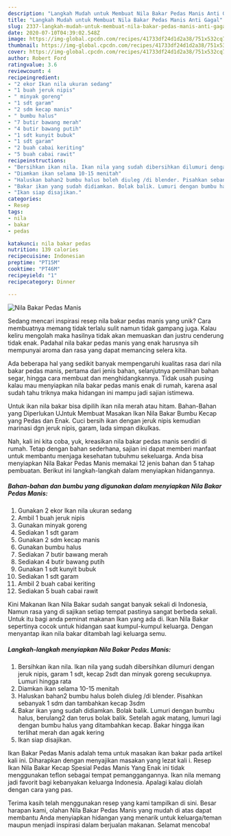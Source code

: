 ```yaml
---
description: "Langkah Mudah untuk Membuat Nila Bakar Pedas Manis Anti Gagal"
title: "Langkah Mudah untuk Membuat Nila Bakar Pedas Manis Anti Gagal"
slug: 2337-langkah-mudah-untuk-membuat-nila-bakar-pedas-manis-anti-gagal
date: 2020-07-10T04:39:02.548Z
image: https://img-global.cpcdn.com/recipes/41733df24d1d2a38/751x532cq70/nila-bakar-pedas-manis-foto-resep-utama.jpg
thumbnail: https://img-global.cpcdn.com/recipes/41733df24d1d2a38/751x532cq70/nila-bakar-pedas-manis-foto-resep-utama.jpg
cover: https://img-global.cpcdn.com/recipes/41733df24d1d2a38/751x532cq70/nila-bakar-pedas-manis-foto-resep-utama.jpg
author: Robert Ford
ratingvalue: 3.6
reviewcount: 4
recipeingredient:
- "2 ekor Ikan nila ukuran sedang"
- "1 buah jeruk nipis"
- " minyak goreng"
- "1 sdt garam"
- "2 sdm kecap manis"
- " bumbu halus"
- "7 butir bawang merah"
- "4 butir bawang putih"
- "1 sdt kunyit bubuk"
- "1 sdt garam"
- "2 buah cabai keriting"
- "5 buah cabai rawit"
recipeinstructions:
- "Bersihkan ikan nila. Ikan nila yang sudah dibersihkan dilumuri dengan jeruk nipis, garam 1 sdt, kecap 2sdt dan minyak goreng secukupnya. Lumuri hingga rata"
- "Diamkan ikan selama 10-15 menitah"
- "Haluskan bahan2 bumbu halus boleh diuleg /di blender. Pisahkan sebanyak 1 sdm dan tambahkan kecap 3sdm"
- "Bakar ikan yang sudah didiamkan. Bolak balik. Lumuri dengan bumbu halus, berulang2 dan terus bolak balik. Setelah agak matang, lumuri lagi dengan bumbu halus yang ditambahkan kecap. Bakar hingga ikan terlihat merah dan agak kering"
- "Ikan siap disajikan."
categories:
- Resep
tags:
- nila
- bakar
- pedas

katakunci: nila bakar pedas 
nutrition: 139 calories
recipecuisine: Indonesian
preptime: "PT15M"
cooktime: "PT46M"
recipeyield: "1"
recipecategory: Dinner

---
```



![Nila Bakar Pedas Manis](https://img-global.cpcdn.com/recipes/41733df24d1d2a38/751x532cq70/nila-bakar-pedas-manis-foto-resep-utama.jpg)

Sedang mencari inspirasi resep nila bakar pedas manis yang unik? Cara membuatnya memang tidak terlalu sulit namun tidak gampang juga. Kalau keliru mengolah maka hasilnya tidak akan memuaskan dan justru cenderung tidak enak. Padahal nila bakar pedas manis yang enak harusnya sih mempunyai aroma dan rasa yang dapat memancing selera kita.

Ada beberapa hal yang sedikit banyak mempengaruhi kualitas rasa dari nila bakar pedas manis, pertama dari jenis bahan, selanjutnya pemilihan bahan segar, hingga cara membuat dan menghidangkannya. Tidak usah pusing kalau mau menyiapkan nila bakar pedas manis enak di rumah, karena asal sudah tahu triknya maka hidangan ini mampu jadi sajian istimewa.

Untuk ikan nila bakar bisa dipilih ikan nila merah atau hitam. Bahan-Bahan yang Diperlukan UJntuk Membuat Masakan Ikan Nila Bakar Bumbu Kecap yang Pedas dan Enak. Cuci bersih ikan dengan jeruk nipis kemudian marinasi dgn jeruk nipis, garam, lada simpan dikulkas.


Nah, kali ini kita coba, yuk, kreasikan nila bakar pedas manis sendiri di rumah. Tetap dengan bahan sederhana, sajian ini dapat memberi manfaat untuk membantu menjaga kesehatan tubuhmu sekeluarga. Anda bisa menyiapkan Nila Bakar Pedas Manis memakai 12 jenis bahan dan 5 tahap pembuatan. Berikut ini langkah-langkah dalam menyiapkan hidangannya.

<!--inarticleads1-->

##### Bahan-bahan dan bumbu yang digunakan dalam menyiapkan Nila Bakar Pedas Manis:

1. Gunakan 2 ekor Ikan nila ukuran sedang
1. Ambil 1 buah jeruk nipis
1. Gunakan  minyak goreng
1. Sediakan 1 sdt garam
1. Gunakan 2 sdm kecap manis
1. Gunakan  bumbu halus
1. Sediakan 7 butir bawang merah
1. Sediakan 4 butir bawang putih
1. Gunakan 1 sdt kunyit bubuk
1. Sediakan 1 sdt garam
1. Ambil 2 buah cabai keriting
1. Sediakan 5 buah cabai rawit


Kini Makanan Ikan Nila Bakar sudah sangat banyak sekali di Indonesia, Namun rasa yang di sajikan setiap tempat pastinya sangat berbeda sekali. Untuk itu bagi anda peminat makanan Ikan yang ada di. Ikan Nila Bakar sepertinya cocok untuk hidangan saat kumpul-kumpul keluarga. Dengan menyantap ikan nila bakar ditambah lagi keluarga semu. 

<!--inarticleads2-->

##### Langkah-langkah menyiapkan Nila Bakar Pedas Manis:

1. Bersihkan ikan nila. Ikan nila yang sudah dibersihkan dilumuri dengan jeruk nipis, garam 1 sdt, kecap 2sdt dan minyak goreng secukupnya. Lumuri hingga rata
1. Diamkan ikan selama 10-15 menitah
1. Haluskan bahan2 bumbu halus boleh diuleg /di blender. Pisahkan sebanyak 1 sdm dan tambahkan kecap 3sdm
1. Bakar ikan yang sudah didiamkan. Bolak balik. Lumuri dengan bumbu halus, berulang2 dan terus bolak balik. Setelah agak matang, lumuri lagi dengan bumbu halus yang ditambahkan kecap. Bakar hingga ikan terlihat merah dan agak kering
1. Ikan siap disajikan.


Ikan Bakar Pedas Manis adalah tema untuk masakan ikan bakar pada artikel kali ini. Diharapkan dengan menyajikan masakan yang lezat kali i. Resep Ikan Nila Bakar Kecap Spesial Pedas Manis Yang Enak ini tidak menggunakan teflon sebagai tempat pemanggangannya. Ikan nila memang jadi favorit bagi kebanyakan keluarga Indonesia. Apalagi kalau diolah dengan cara yang pas. 

Terima kasih telah menggunakan resep yang kami tampilkan di sini. Besar harapan kami, olahan Nila Bakar Pedas Manis yang mudah di atas dapat membantu Anda menyiapkan hidangan yang menarik untuk keluarga/teman maupun menjadi inspirasi dalam berjualan makanan. Selamat mencoba!
